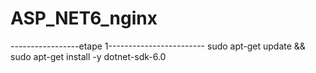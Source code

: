 # ASP_NET6_nginx
-----------------etape 1------------------------
sudo apt-get update && \
sudo apt-get install -y dotnet-sdk-6.0
